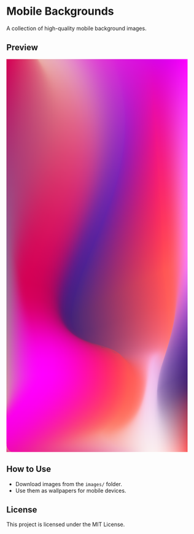 # Mobile Backgrounds

A collection of high-quality mobile background images.

## Preview
![Sample Image](images/pink-mobile-background-image.png)

## How to Use
- Download images from the `images/` folder.
- Use them as wallpapers for mobile devices.

## License
This project is licensed under the MIT License.

